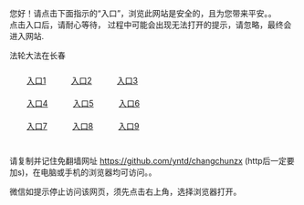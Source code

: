 您好！请点击下面指示的“入口”，浏览此网站是安全的，且为您带来平安。。 <br/>
点击入口后，请耐心等待， 过程中可能会出现无法打开的提示，请忽略，最终会进入网站. </br>

法轮大法在长春<br/>
<div style="padding:10px"><a style="margin:20px" target="_blank" href="https://d17qqw5wlofifj.cloudfront.net/2Qpsp?jqjawt" id="ccLink1" rel="nofollow">入口1</a> <a target="_blank" style="margin:20px" href="https://d3ltz4n472rrwx.cloudfront.net/2Qpsp?xmcgafzk" id="ccLink2" rel="nofollow">入口2</a> <a style="margin:20px" target="_blank" href="https://d32crk0qgi4f0t.cloudfront.net/2Qpsp?qqkwo" id="ccLink3" rel="nofollow">入口3</a></div>

<div style="padding:10px" ><a style="margin:20px" target="_blank" href="https://d17qqw5wlofifj.cloudfront.net/2Qpsp?jqjawt" id="ccLink4" rel="nofollow">入口4</a> <a style="margin:20px" href="https://d3ltz4n472rrwx.cloudfront.net/2Qpsp?xmcgafzk" target="_blank" id="ccLink5" rel="nofollow">入口5</a> <a style="margin:20px" href="https://d32crk0qgi4f0t.cloudfront.net/2Qpsp?qqkwo" target="_blank" id="ccLink6" rel="nofollow">入口6</a></div>

<div style="padding:10px"><a style="margin:20px" target="_blank" href="https://d17qqw5wlofifj.cloudfront.net/2Qpsp?jqjawt" id="ccLink7" rel="nofollow">入口7</a> <a style="margin:20px" href="https://d3ltz4n472rrwx.cloudfront.net/2Qpsp?xmcgafzk" target="_blank" id="ccLink8" rel="nofollow">入口8</a> <a style="margin:20px" target="_blank" href="https://d32crk0qgi4f0t.cloudfront.net/2Qpsp?qqkwo" id="ccLink9" rel="nofollow">入口9</a></div>

<br/>



请复制并记住免翻墙网址 https://github.com/yntd/changchunzx (http后一定要加s)，在电脑或手机的浏览器均可访问。。<br/>

微信如提示停止访问该网页，须先点击右上角，选择浏览器打开。
